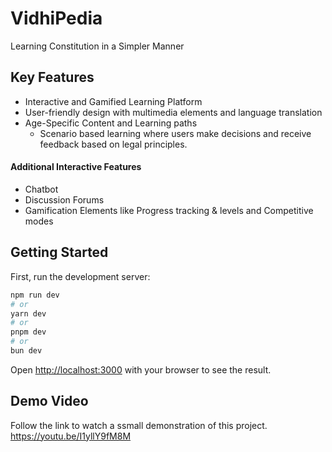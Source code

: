 # VidhiPedia
Learning Constitution in a Simpler Manner

## Key Features

- Interactive and Gamified Learning Platform
- User-friendly design with multimedia elements and language translation
- Age-Specific Content and Learning paths
    - Scenario based learning where users make decisions and receive feedback based on legal principles. 

#### Additional Interactive Features 
- Chatbot
- Discussion Forums
- Gamification Elements like Progress tracking & levels and Competitive modes



## Getting Started

First, run the development server:

```bash
npm run dev
# or
yarn dev
# or
pnpm dev
# or
bun dev
```

Open [http://localhost:3000](http://localhost:3000) with your browser to see the result.


## Demo Video

Follow the link to watch a ssmall demonstration of this project.
https://youtu.be/I1yllY9fM8M

